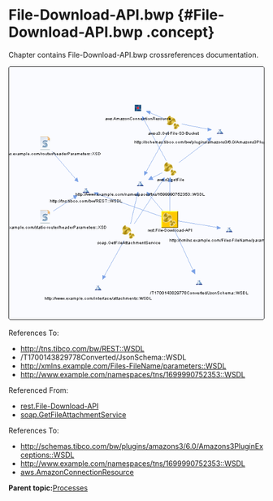 # File-Download-API.bwp {#File-Download-API.bwp .concept}

Chapter contains File-Download-API.bwp crossreferences documentation.

![](cross_rest.File-Download-API.png)

References To:

-   http://tns.tibco.com/bw/REST::WSDL
-   /T1700143829778Converted/JsonSchema::WSDL
-   http://xmlns.example.com/Files-FileName/parameters::WSDL
-   http://www.example.com/namespaces/tns/1699990752353::WSDL

Referenced From:

-   [rest.File-Download-API](../../../projects/com.odido-rfp-demo.application_1.0.0_ear/Processes/rest/File-Download-API.bwp.md)
-   [soap.GetFileAttachmentService](../../../projects/com.odido-rfp-demo.application_1.0.0_ear/Processes/soap/GetFileAttachmentService.bwp.md)

References To:

-   http://schemas.tibco.com/bw/plugins/amazons3/6.0/Amazons3PluginExceptions::WSDL
-   http://www.example.com/namespaces/tns/1699990752353::WSDL
-   [aws.AmazonConnectionResource](../../../projects/com.odido-rfp-demo.application_1.0.0_ear/resources/aws/AmazonConnectionResource.amazonconnectionResource.md)

**Parent topic:**[Processes](../../../cross/dependencies/processes/processes.md)

